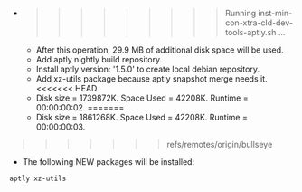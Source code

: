 * >>>>>>>>> Running inst-min-con-xtra-cld-dev-tools-aptly.sh ...
  * After this operation, 29.9 MB of additional disk space will be used.
  * Add aptly nightly build repository.
  * Install aptly version: '1.5.0' to create local debian repository.
  * Add xz-utils package because aptly snapshot merge needs it.
<<<<<<< HEAD
  * Disk size = 1739872K. Space Used = 42208K. Runtime = 00:00:00:02.
=======
  * Disk size = 1861268K. Space Used = 42208K. Runtime = 00:00:00:03.
>>>>>>> refs/remotes/origin/bullseye
  * The following NEW packages will be installed:
  ```bash
aptly xz-utils
  ```
